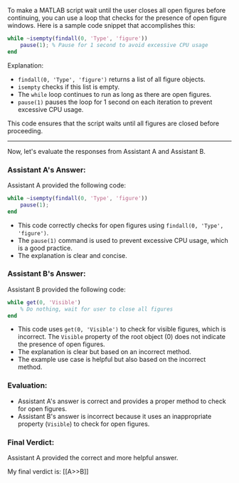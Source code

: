 
To make a MATLAB script wait until the user closes all open figures before continuing, you can use a loop that checks for the presence of open figure windows. Here is a sample code snippet that accomplishes this:

```MATLAB
while ~isempty(findall(0, 'Type', 'figure'))
    pause(1); % Pause for 1 second to avoid excessive CPU usage
end
```

Explanation:
- `findall(0, 'Type', 'figure')` returns a list of all figure objects.
- `isempty` checks if this list is empty.
- The `while` loop continues to run as long as there are open figures.
- `pause(1)` pauses the loop for 1 second on each iteration to prevent excessive CPU usage.

This code ensures that the script waits until all figures are closed before proceeding.

---

Now, let's evaluate the responses from Assistant A and Assistant B.

### Assistant A's Answer:
Assistant A provided the following code:
```MATLAB
while ~isempty(findall(0, 'Type', 'figure'))
    pause(1);
end
```
- This code correctly checks for open figures using `findall(0, 'Type', 'figure')`.
- The `pause(1)` command is used to prevent excessive CPU usage, which is a good practice.
- The explanation is clear and concise.

### Assistant B's Answer:
Assistant B provided the following code:
```MATLAB
while get(0, 'Visible') 
    % Do nothing, wait for user to close all figures
end
```
- This code uses `get(0, 'Visible')` to check for visible figures, which is incorrect. The `Visible` property of the root object (0) does not indicate the presence of open figures.
- The explanation is clear but based on an incorrect method.
- The example use case is helpful but also based on the incorrect method.

### Evaluation:
- Assistant A's answer is correct and provides a proper method to check for open figures.
- Assistant B's answer is incorrect because it uses an inappropriate property (`Visible`) to check for open figures.

### Final Verdict:
Assistant A provided the correct and more helpful answer.

My final verdict is: [[A>>B]]